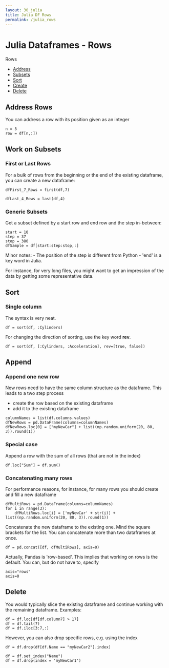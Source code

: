 ```yaml
---
layout: 30_julia
title: Julia DF Rows
permalink: /julia_rows
---
```


# Julia Dataframes - Rows

Rows

- [Address](#address-rows)
- [Subsets](#work-on-subsets)
- [Sort](#sort)
- [Create](#create-rows)
- [Delete](#delete-rows)



## Address Rows

You can address a row with its position given as an integer

>
    n = 5
    row = df[n,:])


## Work on Subsets

### First or Last Rows

For a bulk of rows from the beginning or the end of the existing dataframe, you can create a new dataframe:

>
    dfFirst_7_Rows = first(df,7)

>
    dfLast_4_Rows = last(df,4)


### Generic Subsets

Get a subset defined by a start row and end row and the step in-between:

>
    start = 10
    step = 37
    stop = 380
    dfSample = df[start:step:stop,:]   

Minor notes:
    - The position of the step is different from Python
    - 'end' is a key word in Julia.

For instance, for very long files, you might want to get an impression of the data by getting some representative data.


## Sort

### Single column

The syntax is very neat.
> 
    df = sort(df, :Cylinders)

For changing the direction of sorting, use the key word **rev**.
>
    df = sort(df, [:Cylinders, :Acceleration], rev=[true, false])


## Append

### Append one new row

New rows need to have the same column structure as the dataframe. 
This leads to a two step process
- create the row based on the existing dataframe
- add it to the existing dataframe

>
    columnNames = list(df.columns.values)
    dfNewRows = pd.DataFrame(columns=columnNames)
    dfNewRows.loc[0] = ["myNewCar"] + list((np.random.uniform(20, 80, 3)).round(1))


### Special case

Append a row with the sum of all rows (that are not in the index)

>
    df.loc["Sum"] = df.sum()

### Concatenating many rows

For performance reasons, for instance, for many rows you should create and fill a new dataframe

> 
    dfMultiRows = pd.DataFrame(columns=columnNames)
    for i in range(3):
        dfMultiRows.loc[i] = ['myNewCar' + str(i)] + list((np.random.uniform(20, 80, 3)).round(1))

Concatenate the new dataframe to the existing one. Mind the square brackets for the list. You can concatenate more than two dataframes at once.

>
    df = pd.concat([df, dfMultiRows], axis=0)

Actually, Pandas is 'row-based'. This implies that working on rows is the default. You can, but do not have to, specify 

>
    axis="rows"
    axis=0    

## Delete

You would typically slice the existing dataframe and continue working with the remaining dataframe. Examples:

>
    df = df.loc[df[df.column7] > 17]
    df = df.tail(7)
    df = df.iloc[3:7,:]

However, you can also drop specific rows, e.g. using the index

>
    df = df.drop(df[df.Name == "myNewCar2"].index)

>
    df = df.set_index("Name")
    df = df.drop(index = 'myNewCar1')

